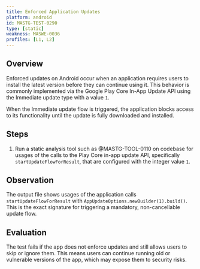 ```yaml
---
title: Enforced Application Updates
platform: android
id: MASTG-TEST-0290
type: [static]
weakness: MASWE-0036
profiles: [L1, L2]
---
```


## Overview
Enforced updates on Android occur when an application requires users to install the latest version before they can continue using it. This behavior is commonly implemented via the Google Play Core In-App Update API using the Immediate update type with a value `1`.  

When the Immediate update flow is triggered, the application blocks access to its functionality until the update is fully downloaded and installed.

## Steps

1. Run a static analysis tool such as @MASTG-TOOL-0110 on codebase for usages of the calls to the Play Core in-app update API, specifically `startUpdateFlowForResult`, that are configured with the integer value `1`.

## Observation

The output file shows usages of the application calls `startUpdateFlowForResult` with `AppUpdateOptions.newBuilder(1).build()`. This is the exact signature for triggering a mandatory, non-cancellable update flow.

## Evaluation

The test fails if the app does not enforce updates and still allows users to skip or ignore them. This means users can continue running old or vulnerable versions of the app, which may expose them to security risks.
